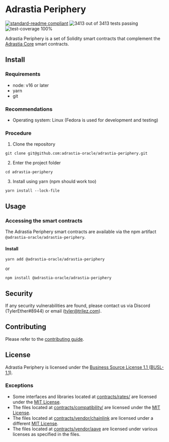 # Adrastia Periphery

[![standard-readme compliant](https://img.shields.io/badge/readme%20style-standard-brightgreen.svg?style=flat-square)](https://github.com/RichardLitt/standard-readme)
![3413 out of 3413 tests passing](https://img.shields.io/badge/tests-3413/3413%20passing-brightgreen.svg?style=flat-square)
![test-coverage 100%](https://img.shields.io/badge/test%20coverage-100%25-brightgreen.svg?style=flat-square)

Adrastia Periphery is a set of Solidity smart contracts that complement the [Adrastia Core](https://github.com/adrastia-oracle/adrastia-core) smart contracts.

## Install

### Requirements

- node: v16 or later
- yarn
- git

### Recommendations

- Operating system: Linux (Fedora is used for development and testing)

### Procedure

1. Clone the repository

```console
git clone git@github.com:adrastia-oracle/adrastia-periphery.git
```

2. Enter the project folder

```console
cd adrastia-periphery
```

3. Install using yarn (npm should work too)

```console
yarn install --lock-file
```

## Usage

### Accessing the smart contracts

The Adrastia Periphery smart contracts are available via the npm artifact `@adrastia-oracle/adrastia-periphery`.

#### Install

```console
yarn add @adrastia-oracle/adrastia-periphery
```
or
```console
npm install @adrastia-oracle/adrastia-periphery
```

## Security

If any security vulnerabilities are found, please contact us via Discord (TylerEther#8944) or email (tyler@trilez.com).

## Contributing

Please refer to the [contributing guide](CONTRIBUTING.md).

## License

Adrastia Periphery is licensed under the [Business Source License 1.1 (BUSL-1.1)](LICENSE).

### Exceptions

- Some interfaces and libraries located at [contracts/rates/](contracts/rates/) are licensed under the [MIT License](contracts/rates/LICENSE_MIT).
- The files located at [contracts/compatibility/](contracts/compatibility/) are licensed under the [MIT License](contracts/compatibility/LICENSE_MIT).
- The files located at [contracts/vendor/chainlink](contracts/vendor/chainlink/) are licensed under a different [MIT License](contracts/vendor/chainlink/LICENSE_MIT).
- The files located at [contracts/vendor/aave](contracts/vendor/aave/) are licensed under various licenses as specified in the files.